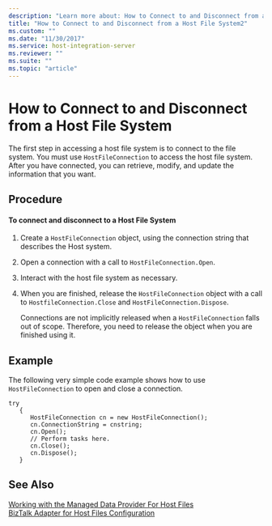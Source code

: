 ```yaml
---
description: "Learn more about: How to Connect to and Disconnect from a Host File System"
title: "How to Connect to and Disconnect from a Host File System2"
ms.custom: ""
ms.date: "11/30/2017"
ms.service: host-integration-server
ms.reviewer: ""
ms.suite: ""
ms.topic: "article"
---
```

# How to Connect to and Disconnect from a Host File System
The first step in accessing a host file system is to connect to the file system. You must use `HostFileConnection` to access the host file system. After you have connected, you can retrieve, modify, and update the information that you want.  
  
## Procedure  
  
#### To connect and disconnect to a Host File System  
  
1.  Create a `HostFileConnection` object, using the connection string that describes the Host system.  
  
2.  Open a connection with a call to `HostFileConnection.Open`.  
  
3.  Interact with the host file system as necessary.  
  
4.  When you are finished, release the `HostFileConnection` object with a call to `HostfileConnection.Close` and `HostFileConnection.Dispose`.  
  
     Connections are not implicitly released when a `HostFileConnection` falls out of scope. Therefore, you need to release the object when you are finished using it.  
  
## Example  
 The following very simple code example shows how to use `HostFileConnection` to open and close a connection.  
  
```  
try  
   {  
      HostFileConnection cn = new HostFileConnection();  
      cn.ConnectionString = cnstring;  
      cn.Open();  
      // Perform tasks here.  
      cn.Close();  
      cn.Dispose();  
   }  
```  
  
## See Also  
 [Working with the Managed Data Provider For Host Files](../core/working-with-the-managed-data-provider-for-host-files1.md)   
 [BizTalk Adapter for Host Files Configuration](./biztalk-adapter-for-host-files-configuration1.md)
